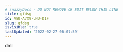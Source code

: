 ```yaml
---
# snazzyDocs - DO NOT REMOVE OR EDIT BELOW THIS LINE
title: gfdsg
id: V8U-A7X9-UNU-D1F
slug: gfdsg
isVisible: true
lastUpdated: '2022-02-27 06:07:59'
---
```

dml